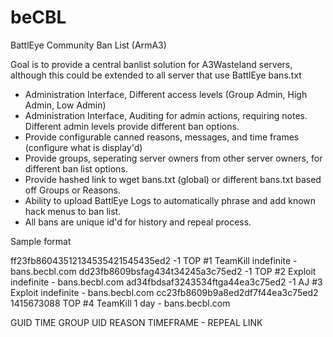 beCBL
=====

BattlEye Community Ban List (ArmA3)

Goal is to provide a central banlist solution for A3Wasteland servers, although this could be extended to all server that use BattlEye bans.txt

* Administration Interface, Different access levels (Group Admin, High Admin, Low Admin)
* Administration Interface, Auditing for admin actions, requiring notes. Different admin levels provide different ban options.
* Provide configurable canned reasons, messages, and time frames (configure what is display'd)
* Provide groups, seperating server owners from other server owners, for different ban list options.
* Provide hashed link to wget bans.txt (global) or different bans.txt based off Groups or Reasons.
* Ability to upload BattlEye Logs to automatically phrase and add known hack menus to ban list.
* All bans are unique id'd for history and repeal process.


Sample format

ff23fb86043512134535421545435ed2 -1 TOP #1 TeamKill indefinite - bans.becbl.com 
dd23fb8609bsfag434t34245a3c75ed2 -1 TOP #2 Exploit indefinite - bans.becbl.com 
ad34fbdsaf3243534ftga44ea3c75ed2 -1 AJ #3 Exploit indefinite - bans.becbl.com 
cc23fb8609b9a8ed2df7f44ea3c75ed2 1415673088 TOP #4 TeamKill 1 day - bans.becbl.com 

GUID TIME GROUP UID REASON TIMEFRAME - REPEAL LINK 

